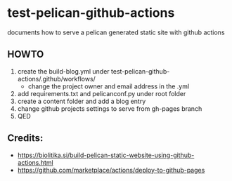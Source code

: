 # test-pelican-github-actions
documents how to serve a pelican generated static site with github actions

## HOWTO

1. create the build-blog.yml under test-pelican-github-actions/.github/workflows/
   * change the project owner and email address in the .yml
3. add requirements.txt and pelicanconf.py under root folder
4. create a content folder and add a blog entry
5. change github projects settings to serve from gh-pages branch
6. QED


## Credits:

* https://biolitika.si/build-pelican-static-website-using-github-actions.html
* https://github.com/marketplace/actions/deploy-to-github-pages
